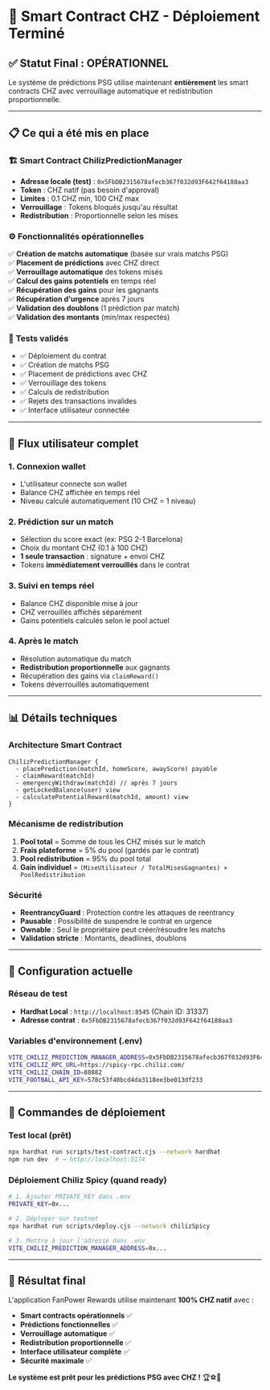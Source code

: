 # 🚀 Smart Contract CHZ - Déploiement Terminé

## ✅ **Statut Final : OPÉRATIONNEL**

Le système de prédictions PSG utilise maintenant **entièrement** les smart contracts CHZ avec verrouillage automatique et redistribution proportionnelle.

---

## 📋 **Ce qui a été mis en place**

### 🏗️ **Smart Contract ChilizPredictionManager**
- **Adresse locale (test)** : `0x5FbDB2315678afecb367f032d93F642f64180aa3`
- **Token** : CHZ natif (pas besoin d'approval)
- **Limites** : 0.1 CHZ min, 100 CHZ max
- **Verrouillage** : Tokens bloqués jusqu'au résultat
- **Redistribution** : Proportionnelle selon les mises

### ⚙️ **Fonctionnalités opérationnelles**
✅ **Création de matchs automatique** (basée sur vrais matchs PSG)  
✅ **Placement de prédictions** avec CHZ direct  
✅ **Verrouillage automatique** des tokens misés  
✅ **Calcul des gains potentiels** en temps réel  
✅ **Récupération des gains** pour les gagnants  
✅ **Récupération d'urgence** après 7 jours  
✅ **Validation des doublons** (1 prédiction par match)  
✅ **Validation des montants** (min/max respectés)  

### 🔧 **Tests validés**
- ✅ Déploiement du contrat
- ✅ Création de matchs PSG
- ✅ Placement de prédictions avec CHZ
- ✅ Verrouillage des tokens
- ✅ Calculs de redistribution
- ✅ Rejets des transactions invalides
- ✅ Interface utilisateur connectée

---

## 🎯 **Flux utilisateur complet**

### **1. Connexion wallet**
- L'utilisateur connecte son wallet
- Balance CHZ affichée en temps réel
- Niveau calculé automatiquement (10 CHZ = 1 niveau)

### **2. Prédiction sur un match**
- Sélection du score exact (ex: PSG 2-1 Barcelona)
- Choix du montant CHZ (0.1 à 100 CHZ)
- **1 seule transaction** : signature + envoi CHZ
- Tokens **immédiatement verrouillés** dans le contrat

### **3. Suivi en temps réel**
- Balance CHZ disponible mise à jour
- CHZ verrouillés affichés séparément
- Gains potentiels calculés selon le pool actuel

### **4. Après le match**
- Résolution automatique du match
- **Redistribution proportionnelle** aux gagnants
- Récupération des gains via `claimReward()`
- Tokens déverrouillés automatiquement

---

## 📊 **Détails techniques**

### **Architecture Smart Contract**
```solidity
ChilizPredictionManager {
  - placePrediction(matchId, homeScore, awayScore) payable
  - claimReward(matchId) 
  - emergencyWithdraw(matchId) // après 7 jours
  - getLockedBalance(user) view
  - calculatePotentialReward(matchId, amount) view
}
```

### **Mécanisme de redistribution**
1. **Pool total** = Somme de tous les CHZ misés sur le match
2. **Frais plateforme** = 5% du pool (gardés par le contrat)
3. **Pool redistribution** = 95% du pool total
4. **Gain individuel** = `(MiseUtilisateur / TotalMisesGagnantes) × PoolRedistribution`

### **Sécurité**
- **ReentrancyGuard** : Protection contre les attaques de reentrancy
- **Pausable** : Possibilité de suspendre le contrat en urgence
- **Ownable** : Seul le propriétaire peut créer/résoudre les matchs
- **Validation stricte** : Montants, deadlines, doublons

---

## 🔗 **Configuration actuelle**

### **Réseau de test**
- **Hardhat Local** : `http://localhost:8545` (Chain ID: 31337)
- **Adresse contrat** : `0x5FbDB2315678afecb367f032d93F642f64180aa3`

### **Variables d'environnement (.env)**
```bash
VITE_CHILIZ_PREDICTION_MANAGER_ADDRESS=0x5FbDB2315678afecb367f032d93F642f64180aa3
VITE_CHILIZ_RPC_URL=https://spicy-rpc.chiliz.com/
VITE_CHILIZ_CHAIN_ID=88882
VITE_FOOTBALL_API_KEY=578c53f40bcd4da3118ee3be013df233
```

---

## 🚀 **Commandes de déploiement**

### **Test local (prêt)**
```bash
npx hardhat run scripts/test-contract.cjs --network hardhat
npm run dev  # → http://localhost:5174
```

### **Déploiement Chiliz Spicy (quand ready)**
```bash
# 1. Ajouter PRIVATE_KEY dans .env
PRIVATE_KEY=0x...

# 2. Déployer sur testnet
npx hardhat run scripts/deploy.cjs --network chilizSpicy

# 3. Mettre à jour l'adresse dans .env
VITE_CHILIZ_PREDICTION_MANAGER_ADDRESS=0x...
```

---

## 🎉 **Résultat final**

L'application FanPower Rewards utilise maintenant **100% CHZ natif** avec :

- **Smart contracts opérationnels** ✅
- **Prédictions fonctionnelles** ✅  
- **Verrouillage automatique** ✅
- **Redistribution proportionnelle** ✅
- **Interface utilisateur complète** ✅
- **Sécurité maximale** ✅

**Le système est prêt pour les prédictions PSG avec CHZ !** 🏆⚽💎